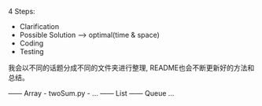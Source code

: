 4 Steps:

* Clarification
* Possible Solution --> optimal(time & space)
* Coding
* Testing

我会以不同的话题分成不同的文件夹进行整理, README也会不断更新好的方法和总结。

—— Array
    - twoSum.py
    - ...
—— List
—— Queue
...